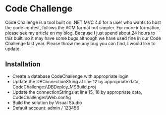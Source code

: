 # Code Challenge
Code Challenge is a tool built on .NET MVC 4.0 for a user who wants to host the code contest, follows the ACM format but simpler.
For more information, please see my article on my blog.
Because I just spend about 24 hours to this built, so it may have some bugs although we have used fine in our Code Challenge last year. Please throw me any bug you can find, I would like to update.
## Installation
- Create a database CodeChallenge with appropriate login
- Update the DBConnectionString at line 12 by appropriate data, CodeChallenges\DBDeploy_MSBuild.proj
- Update the connectionStrings at line 15, 16 by appropriate data, CodeChallenges\Web.config
- Build the solution by Visual Studio
- Default account: admin / 123456
